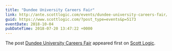 ```yaml
---
title: "Dundee University Careers Fair"
link: http://ante.scottlogic.com/events/dundee-university-careers-fair/
guid: https://www.scottlogic.com/?post_type=events&p=5173
eventDate: 2018-10-04
pubDateTime: 2018-07-20 13:47:22 +0000
---
```


<p>The post <a rel="nofollow" href="http://ante.scottlogic.com/events/dundee-university-careers-fair/">Dundee University Careers Fair</a> appeared first on <a rel="nofollow" href="http://ante.scottlogic.com">Scott Logic</a>.</p>